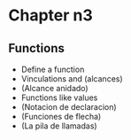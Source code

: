 <h1 text-align="center">Chapter n3</h1>

<h2 text-align="center">Functions</h2>

<ul text-align="center">
	<li>Define a function</li>
	<li>Vinculations and (alcances)</li>
	<li>(Alcance anidado)</li>
	<li>Functions like values</li>
	<li>(Notacion de declaracion)</li>
	<li>(Funciones de flecha)</li>
	<li>(La pila de llamadas)</li>
</ul>